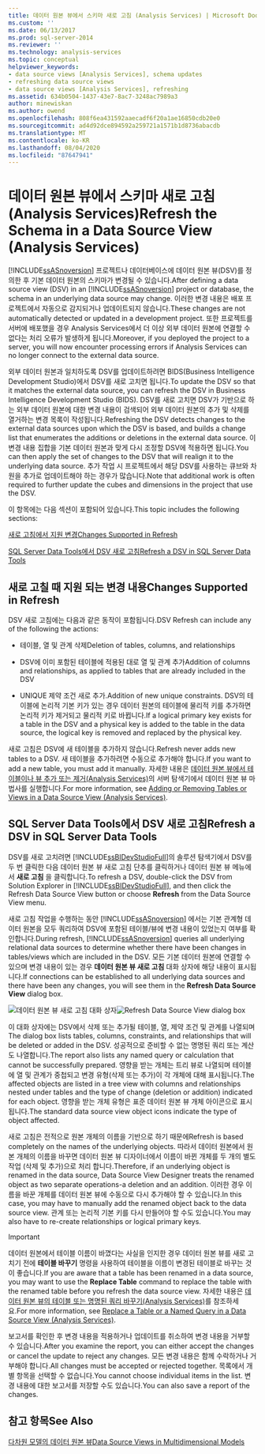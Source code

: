 ```yaml
---
title: 데이터 원본 뷰에서 스키마 새로 고침 (Analysis Services) | Microsoft Docs
ms.custom: ''
ms.date: 06/13/2017
ms.prod: sql-server-2014
ms.reviewer: ''
ms.technology: analysis-services
ms.topic: conceptual
helpviewer_keywords:
- data source views [Analysis Services], schema updates
- refreshing data source views
- data source views [Analysis Services], refreshing
ms.assetid: 634b0504-1437-43e7-8ac7-3248ac7989a3
author: minewiskan
ms.author: owend
ms.openlocfilehash: 808f6ea431592aaecadf6f20a1ae16850cdb20e0
ms.sourcegitcommit: ad4d92dce894592a259721a1571b1d8736abacdb
ms.translationtype: MT
ms.contentlocale: ko-KR
ms.lasthandoff: 08/04/2020
ms.locfileid: "87647941"
---
```

# <a name="refresh-the-schema-in-a-data-source-view-analysis-services"></a><span data-ttu-id="ba4b4-102">데이터 원본 뷰에서 스키마 새로 고침(Analysis Services)</span><span class="sxs-lookup"><span data-stu-id="ba4b4-102">Refresh the Schema in a Data Source View (Analysis Services)</span></span>
  <span data-ttu-id="ba4b4-103">[!INCLUDE[ssASnoversion](../../../includes/ssasnoversion-md.md)] 프로젝트나 데이터베이스에 데이터 원본 뷰(DSV)를 정의한 후 기본 데이터 원본의 스키마가 변경될 수 있습니다.</span><span class="sxs-lookup"><span data-stu-id="ba4b4-103">After defining a data source view (DSV) in an [!INCLUDE[ssASnoversion](../../../includes/ssasnoversion-md.md)] project or database, the schema in an underlying data source may change.</span></span> <span data-ttu-id="ba4b4-104">이러한 변경 내용은 배포 프로젝트에서 자동으로 감지되거나 업데이트되지 않습니다.</span><span class="sxs-lookup"><span data-stu-id="ba4b4-104">These changes are not automatically detected or updated in a development project.</span></span> <span data-ttu-id="ba4b4-105">또한 프로젝트를 서버에 배포했을 경우 Analysis Services에서 더 이상 외부 데이터 원본에 연결할 수 없다는 처리 오류가 발생하게 됩니다.</span><span class="sxs-lookup"><span data-stu-id="ba4b4-105">Moreover, if you deployed the project to a server, you will now encounter processing errors if Analysis Services can no longer connect to the external data source.</span></span>

 <span data-ttu-id="ba4b4-106">외부 데이터 원본과 일치하도록 DSV를 업데이트하려면 BIDS(Business Intelligence Development Studio)에서 DSV를 새로 고치면 됩니다.</span><span class="sxs-lookup"><span data-stu-id="ba4b4-106">To update the DSV so that it matches the external data source, you can refresh the DSV in Business Intelligence Development Studio (BIDS).</span></span> <span data-ttu-id="ba4b4-107">DSV를 새로 고치면 DSV가 기반으로 하는 외부 데이터 원본에 대한 변경 내용이 검색되어 외부 데이터 원본의 추가 및 삭제를 열거하는 변경 목록이 작성됩니다.</span><span class="sxs-lookup"><span data-stu-id="ba4b4-107">Refreshing the DSV detects changes to the external data sources upon which the DSV is based, and builds a change list that enumerates the additions or deletions in the external data source.</span></span> <span data-ttu-id="ba4b4-108">이 변경 내용 집합을 기본 데이터 원본과 맞게 다시 조정할 DSV에 적용하면 됩니다.</span><span class="sxs-lookup"><span data-stu-id="ba4b4-108">You can then apply the set of changes to the DSV that will realign it to the underlying data source.</span></span> <span data-ttu-id="ba4b4-109">추가 작업 시 프로젝트에서 해당 DSV를 사용하는 큐브와 차원을 추가로 업데이트해야 하는 경우가 많습니다.</span><span class="sxs-lookup"><span data-stu-id="ba4b4-109">Note that additional work is often required to further update the cubes and dimensions in the project that use the DSV.</span></span>

 <span data-ttu-id="ba4b4-110">이 항목에는 다음 섹션이 포함되어 있습니다.</span><span class="sxs-lookup"><span data-stu-id="ba4b4-110">This topic includes the following sections:</span></span>

 [<span data-ttu-id="ba4b4-111">새로 고침에서 지원 변경</span><span class="sxs-lookup"><span data-stu-id="ba4b4-111">Changes Supported in Refresh</span></span>](#bkmk_changlist)

 [<span data-ttu-id="ba4b4-112">SQL Server Data Tools에서 DSV 새로 고침</span><span class="sxs-lookup"><span data-stu-id="ba4b4-112">Refresh a DSV in SQL Server Data Tools</span></span>](#bkmk_DSVrefresh)

##  <a name="changes-supported-in-refresh"></a><a name="bkmk_changlist"></a><span data-ttu-id="ba4b4-113">새로 고칠 때 지원 되는 변경 내용</span><span class="sxs-lookup"><span data-stu-id="ba4b4-113">Changes Supported in Refresh</span></span>
 <span data-ttu-id="ba4b4-114">DSV 새로 고침에는 다음과 같은 동작이 포함됩니다.</span><span class="sxs-lookup"><span data-stu-id="ba4b4-114">DSV Refresh can include any of the following the actions:</span></span>

-   <span data-ttu-id="ba4b4-115">테이블, 열 및 관계 삭제</span><span class="sxs-lookup"><span data-stu-id="ba4b4-115">Deletion of tables, columns, and relationships</span></span>

-   <span data-ttu-id="ba4b4-116">DSV에 이미 포함된 테이블에 적용된 대로 열 및 관계 추가</span><span class="sxs-lookup"><span data-stu-id="ba4b4-116">Addition of columns and relationships, as applied to tables that are already included in the DSV</span></span>

-   <span data-ttu-id="ba4b4-117">UNIQUE 제약 조건 새로 추가.</span><span class="sxs-lookup"><span data-stu-id="ba4b4-117">Addition of new unique constraints.</span></span> <span data-ttu-id="ba4b4-118">DSV의 테이블에 논리적 기본 키가 있는 경우 데이터 원본의 테이블에 물리적 키를 추가하면 논리적 키가 제거되고 물리적 키로 바뀝니다.</span><span class="sxs-lookup"><span data-stu-id="ba4b4-118">If a logical primary key exists for a table in the DSV and a physical key is added to the table in the data source, the logical key is removed and replaced by the physical key.</span></span>

 <span data-ttu-id="ba4b4-119">새로 고침은 DSV에 새 테이블을 추가하지 않습니다.</span><span class="sxs-lookup"><span data-stu-id="ba4b4-119">Refresh never adds new tables to a DSV.</span></span> <span data-ttu-id="ba4b4-120">새 테이블을 추가하려면 수동으로 추가해야 합니다.</span><span class="sxs-lookup"><span data-stu-id="ba4b4-120">If you want to add a new table, you must add it manually.</span></span> <span data-ttu-id="ba4b4-121">자세한 내용은 [데이터 원본 뷰에서 테이블이나 뷰 추가 또는 제거&#40;Analysis Services&#41;](adding-or-removing-tables-or-views-in-a-data-source-view-analysis-services.md)의 서버 탐색기에서 데이터 원본 뷰 마법사를 실행합니다.</span><span class="sxs-lookup"><span data-stu-id="ba4b4-121">For more information, see [Adding or Removing Tables or Views in a Data Source View &#40;Analysis Services&#41;](adding-or-removing-tables-or-views-in-a-data-source-view-analysis-services.md).</span></span>

##  <a name="refresh-a-dsv-in-sql-server-data-tools"></a><a name="bkmk_DSVrefresh"></a><span data-ttu-id="ba4b4-122">SQL Server Data Tools에서 DSV 새로 고침</span><span class="sxs-lookup"><span data-stu-id="ba4b4-122">Refresh a DSV in SQL Server Data Tools</span></span>
 <span data-ttu-id="ba4b4-123">DSV를 새로 고치려면 [!INCLUDE[ssBIDevStudioFull](../../includes/ssbidevstudiofull-md.md)]의 솔루션 탐색기에서 DSV를 두 번 클릭한 다음 데이터 원본 뷰 새로 고침 단추를 클릭하거나 데이터 원본 뷰 메뉴에서 **새로 고침** 을 클릭합니다.</span><span class="sxs-lookup"><span data-stu-id="ba4b4-123">To refresh a DSV, double-click the DSV from Solution Explorer in [!INCLUDE[ssBIDevStudioFull](../../includes/ssbidevstudiofull-md.md)], and then click the Refresh Data Source View button or choose **Refresh** from the Data Source View menu.</span></span>

 <span data-ttu-id="ba4b4-124">새로 고침 작업을 수행하는 동안 [!INCLUDE[ssASnoversion](../../../includes/ssasnoversion-md.md)] 에서는 기본 관계형 데이터 원본을 모두 쿼리하여 DSV에 포함된 테이블/뷰에 변경 내용이 있었는지 여부를 확인합니다.</span><span class="sxs-lookup"><span data-stu-id="ba4b4-124">During refresh, [!INCLUDE[ssASnoversion](../../../includes/ssasnoversion-md.md)] queries all underlying relational data sources to determine whether there have been changes in tables/views which are included in the DSV.</span></span> <span data-ttu-id="ba4b4-125">모든 기본 데이터 원본에 연결할 수 있으며 변경 내용이 있는 경우 **데이터 원본 뷰 새로 고침** 대화 상자에 해당 내용이 표시됩니다.</span><span class="sxs-lookup"><span data-stu-id="ba4b4-125">If connections can be established to all underlying data sources and there have been any changes, you will see them in the **Refresh Data Source View** dialog box.</span></span>

 <span data-ttu-id="ba4b4-126">![데이터 원본 뷰 새로 고침 대화 상자](../media/ssas-olapdsv-refresh.gif "데이터 원본 뷰 새로 고침 대화 상자")</span><span class="sxs-lookup"><span data-stu-id="ba4b4-126">![Refresh Data Source View dialog box](../media/ssas-olapdsv-refresh.gif "Refresh Data Source View dialog box")</span></span>

 <span data-ttu-id="ba4b4-127">이 대화 상자에는 DSV에서 삭제 또는 추가될 테이블, 열, 제약 조건 및 관계를 나열되며</span><span class="sxs-lookup"><span data-stu-id="ba4b4-127">The dialog box lists tables, columns, constraints, and relationships that will be deleted or added in the DSV.</span></span> <span data-ttu-id="ba4b4-128">성공적으로 준비할 수 없는 명명된 쿼리 또는 계산도 나열합니다.</span><span class="sxs-lookup"><span data-stu-id="ba4b4-128">The report also lists any named query or calculation that cannot be successfully prepared.</span></span> <span data-ttu-id="ba4b4-129">영향을 받는 개체는 트리 뷰로 나열되며 테이블에 열 및 관계가 중첩되고 변경 유형(삭제 또는 추가)이 각 개체에 대해 표시됩니다.</span><span class="sxs-lookup"><span data-stu-id="ba4b4-129">The affected objects are listed in a tree view with columns and relationships nested under tables and the type of change (deletion or addition) indicated for each object.</span></span> <span data-ttu-id="ba4b4-130">영향을 받는 개체 유형은 표준 데이터 원본 뷰 개체 아이콘으로 표시됩니다.</span><span class="sxs-lookup"><span data-stu-id="ba4b4-130">The standard data source view object icons indicate the type of object affected.</span></span>

 <span data-ttu-id="ba4b4-131">새로 고침은 전적으로 원본 개체의 이름을 기반으로 하기 때문에</span><span class="sxs-lookup"><span data-stu-id="ba4b4-131">Refresh is based completely on the names of the underlying objects.</span></span> <span data-ttu-id="ba4b4-132">따라서 데이터 원본에서 원본 개체의 이름을 바꾸면 데이터 원본 뷰 디자이너에서 이름이 바뀐 개체를 두 개의 별도 작업 (삭제 및 추가)으로 처리 합니다.</span><span class="sxs-lookup"><span data-stu-id="ba4b4-132">Therefore, if an underlying object is renamed in the data source, Data Source View Designer treats the renamed object as two separate operations-a deletion and an addition.</span></span> <span data-ttu-id="ba4b4-133">이러한 경우 이름을 바꾼 개체를 데이터 원본 뷰에 수동으로 다시 추가해야 할 수 있습니다.</span><span class="sxs-lookup"><span data-stu-id="ba4b4-133">In this case, you may have to manually add the renamed object back to the data source view.</span></span> <span data-ttu-id="ba4b4-134">관계 또는 논리적 기본 키를 다시 만들어야 할 수도 있습니다.</span><span class="sxs-lookup"><span data-stu-id="ba4b4-134">You may also have to re-create relationships or logical primary keys.</span></span>

> [!IMPORTANT]
>  <span data-ttu-id="ba4b4-135">데이터 원본에서 테이블 이름이 바꼈다는 사실을 인지한 경우 데이터 원본 뷰를 새로 고치기 전에 **테이블 바꾸기** 명령을 사용하여 테이블을 이름이 변경된 테이블로 바꾸는 것이 좋습니다.</span><span class="sxs-lookup"><span data-stu-id="ba4b4-135">If you are aware that a table has been renamed in a data source, you may want to use the **Replace Table** command to replace the table with the renamed table before you refresh the data source view.</span></span> <span data-ttu-id="ba4b4-136">자세한 내용은 [데이터 원본 뷰의 테이블 또는 명명된 쿼리 바꾸기&#40;Analysis Services&#41;](replace-a-table-or-a-named-query-in-a-data-source-view-analysis-services.md)를 참조하세요.</span><span class="sxs-lookup"><span data-stu-id="ba4b4-136">For more information, see [Replace a Table or a Named Query in a Data Source View &#40;Analysis Services&#41;](replace-a-table-or-a-named-query-in-a-data-source-view-analysis-services.md).</span></span>

 <span data-ttu-id="ba4b4-137">보고서를 확인한 후 변경 내용을 적용하거나 업데이트를 취소하여 변경 내용을 거부할 수 있습니다.</span><span class="sxs-lookup"><span data-stu-id="ba4b4-137">After you examine the report, you can either accept the changes or cancel the update to reject any changes.</span></span> <span data-ttu-id="ba4b4-138">모든 변경 내용은 함께 수락하거나 거부해야 합니다.</span><span class="sxs-lookup"><span data-stu-id="ba4b4-138">All changes must be accepted or rejected together.</span></span> <span data-ttu-id="ba4b4-139">목록에서 개별 항목을 선택할 수 없습니다.</span><span class="sxs-lookup"><span data-stu-id="ba4b4-139">You cannot choose individual items in the list.</span></span> <span data-ttu-id="ba4b4-140">변경 내용에 대한 보고서를 저장할 수도 있습니다.</span><span class="sxs-lookup"><span data-stu-id="ba4b4-140">You can also save a report of the changes.</span></span>

## <a name="see-also"></a><span data-ttu-id="ba4b4-141">참고 항목</span><span class="sxs-lookup"><span data-stu-id="ba4b4-141">See Also</span></span>
 [<span data-ttu-id="ba4b4-142">다차원 모델의 데이터 원본 뷰</span><span class="sxs-lookup"><span data-stu-id="ba4b4-142">Data Source Views in Multidimensional Models</span></span>](data-source-views-in-multidimensional-models.md)


